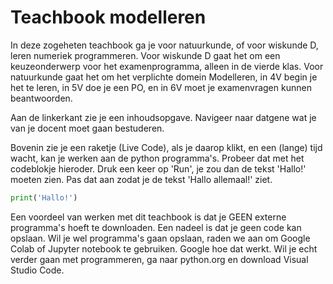 # Teachbook modelleren

In deze zogeheten teachbook ga je voor natuurkunde, of voor wiskunde D, leren numeriek programmeren. 
Voor wiskunde D gaat het om een keuzeonderwerp voor het examenprogramma, alleen in de vierde klas. 
Voor natuurkunde gaat het om het verplichte domein Modelleren, in 4V begin je het te leren, in 5V doe je een PO, en in 6V moet je examenvragen kunnen beantwoorden.

Aan de linkerkant zie je een inhoudsopgave. Navigeer naar datgene wat je van je docent moet gaan bestuderen.

Bovenin zie je een raketje (Live Code), als je daarop klikt, en een (lange) tijd wacht, kan je werken aan de python programma's. Probeer dat met het codeblokje hieroder. Druk een keer op 'Run', je zou dan de tekst 'Hallo!' moeten zien. Pas dat aan zodat je de tekst 'Hallo allemaal!' ziet.

```python 
print('Hallo!')
```



Een voordeel van werken met dit teachbook is dat je GEEN externe programma's hoeft te downloaden. 
Een nadeel is dat je geen code kan opslaan. Wil je wel programma's gaan opslaan, raden we aan om Google Colab of Jupyter notebook te gebruiken. Google hoe dat werkt. Wil je echt verder gaan met programmeren, ga naar python.org en download Visual Studio Code.



